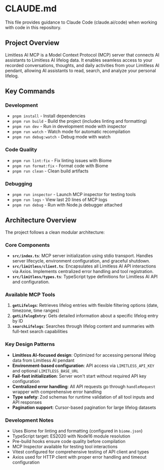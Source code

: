 # CLAUDE.md

This file provides guidance to Claude Code (claude.ai/code) when working with code in this repository.

## Project Overview

Limitless AI MCP is a Model Context Protocol (MCP) server that connects AI assistants to Limitless AI lifelog data. It enables seamless access to your recorded conversations, thoughts, and daily activities from your Limitless AI pendant, allowing AI assistants to read, search, and analyze your personal lifelog.

## Key Commands

### Development
- `pnpm install` - Install dependencies
- `pnpm run build` - Build the project (includes linting and formatting)
- `pnpm run dev` - Run in development mode with inspector
- `pnpm run watch` - Watch mode for automatic recompilation
- `pnpm run debug:watch` - Debug mode with watch

### Code Quality
- `pnpm run lint:fix` - Fix linting issues with Biome
- `pnpm run format:fix` - Format code with Biome
- `pnpm run clean` - Clean build artifacts

### Debugging
- `pnpm run inspector` - Launch MCP inspector for testing tools
- `pnpm run logs` - View last 20 lines of MCP logs
- `pnpm run debug` - Run with Node.js debugger attached

## Architecture Overview

The project follows a clean modular architecture:

### Core Components
- **`src/index.ts`**: MCP server initialization using stdio transport. Handles server lifecycle, environment configuration, and graceful shutdown.
- **`src/limitless/client.ts`**: Encapsulates all Limitless AI API interactions via Axios. Implements centralized error handling and tool registration.
- **`src/limitless/types.ts`**: TypeScript type definitions for Limitless AI API and configuration.

### Available MCP Tools
1. **`getLifelogs`**: Retrieves lifelog entries with flexible filtering options (date, timezone, time ranges)
2. **`getLifelogEntry`**: Gets detailed information about a specific lifelog entry by ID
3. **`searchLifelogs`**: Searches through lifelog content and summaries with full-text search capabilities

### Key Design Patterns
- **Limitless AI-focused design**: Optimized for accessing personal lifelog data from Limitless AI pendant
- **Environment-based configuration**: API access via `LIMITLESS_API_KEY` and optional `LIMITLESS_BASE_URL`
- **Fail-fast initialization**: Server won't start without required API key configuration
- **Centralized error handling**: All API requests go through `handleRequest` wrapper with comprehensive error handling
- **Type safety**: Zod schemas for runtime validation of all tool inputs and API responses
- **Pagination support**: Cursor-based pagination for large lifelog datasets

### Development Notes
- Uses Biome for linting and formatting (configured in `biome.json`)
- TypeScript target: ES2020 with Node16 module resolution
- Pre-build hooks ensure code quality before compilation
- MCP Inspector available for testing tool interactions
- Vitest configured for comprehensive testing of API client and types
- Axios used for HTTP client with proper error handling and timeout configuration